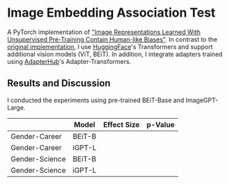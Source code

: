 # Image Embedding Association Test
A PyTorch implementation of ["Image Representations Learned With Unsupervised Pre-Training Contain Human-like Biases"](https://arxiv.org/pdf/2010.15052.pdf). In contrast to the [original implementation](https://github.com/ryansteed/ieat), I use [HuggingFace](https://huggingface.co/docs/transformers/model_doc/imagegpt)'s Transformers and support additional vision models (ViT, BEiT). In addition, I integrate adapters trained using [AdapterHub](https://adapterhub.ml)'s Adapter-Transformers.

## Results and Discussion 

I conducted the experiments using pre-trained BEiT-Base and ImageGPT-Large. 

|                 | Model         | Effect Size   | p-Value       |
| --------------- |:-------------:|:-------------:|:-------------:|
| Gender-Career   | BEiT-B        |      |       |  
| Gender-Career   | iGPT-L        |      |       |  
| Gender-Science  | BEiT-B        |      |       |  
| Gender-Science  | iGPT-L        |      |       |  
